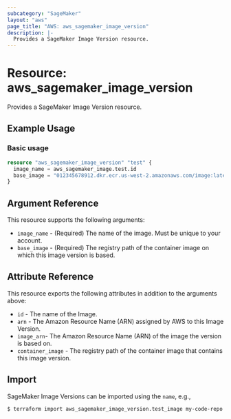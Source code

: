 ```yaml
---
subcategory: "SageMaker"
layout: "aws"
page_title: "AWS: aws_sagemaker_image_version"
description: |-
  Provides a SageMaker Image Version resource.
---
```


# Resource: aws_sagemaker_image_version

Provides a SageMaker Image Version resource.

## Example Usage

### Basic usage

```terraform
resource "aws_sagemaker_image_version" "test" {
  image_name = aws_sagemaker_image.test.id
  base_image = "012345678912.dkr.ecr.us-west-2.amazonaws.com/image:latest"
}
```

## Argument Reference

This resource supports the following arguments:

* `image_name` - (Required) The name of the image. Must be unique to your account.
* `base_image` - (Required) The registry path of the container image on which this image version is based.

## Attribute Reference

This resource exports the following attributes in addition to the arguments above:

* `id` - The name of the Image.
* `arn` - The Amazon Resource Name (ARN) assigned by AWS to this Image Version.
* `image_arn`- The Amazon Resource Name (ARN) of the image the version is based on.
* `container_image` - The registry path of the container image that contains this image version.

## Import

SageMaker Image Versions can be imported using the `name`, e.g.,

```
$ terraform import aws_sagemaker_image_version.test_image my-code-repo
```
